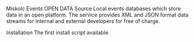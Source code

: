 Miskolc Events OPEN DATA Source Local events databases which store data in an open platform. The service provides XML and JSON format data streams for internal and external developers for free of charge.

Installation
The first install script available.

